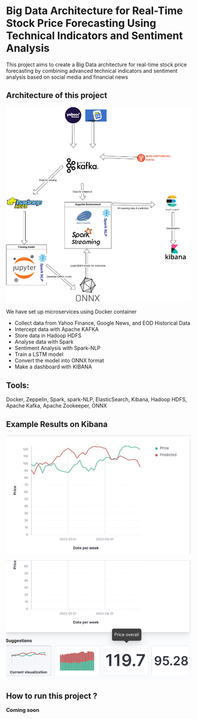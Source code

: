 # Big Data Architecture for Real-Time Stock Price Forecasting Using Technical Indicators and Sentiment Analysis
This project aims to create a Big Data architecture for real-time stock price forecasting by combining advanced technical indicators and sentiment analysis based on social media and financial news

## Architecture of this project

![Screenshot](/screenshot/architecture.png)

We have set up microservices using Docker container

- Collect data from Yahoo Finance, Google News, and EOD Historical Data
- Intercept data with Apache KAFKA
- Store data in Hadoop HDFS
- Analyse data with Spark
- Sentiment Analysis with Spark-NLP
- Train a LSTM model
- Convert the model into ONNX format
- Make a dashboard with KIBANA

## Tools: 
  Docker, Zeppelin, Spark, spark-NLP, ElasticSearch, Kibana, Hadoop HDFS, Apache Kafka, Apache Zookeeper, ONNX


## Example Results on Kibana

![Screenshot](/screenshot/priceKibana.png)

![Screenshot](/screenshot/kibanaVis.png)


## How to run this project ?
**Coming soon**
